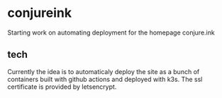 # conjureink
Starting work on automating deployment for the homepage conjure.ink

## tech
Currently the idea is to automaticaly deploy the site as a bunch of containers built with github actions and deployed with k3s. The ssl certificate is provided by letsencrypt.